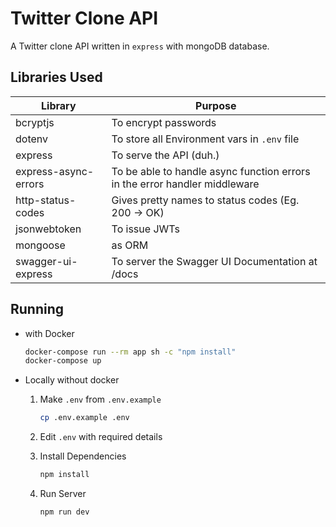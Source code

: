 # Twitter Clone API

A Twitter clone API written in `express` with mongoDB database.

## Libraries Used

| Library              | Purpose                                                                    |
| -------------------- | -------------------------------------------------------------------------- |
| bcryptjs             | To encrypt passwords                                                       |
| dotenv               | To store all Environment vars in `.env` file                               |
| express              | To serve the API (duh.)                                                    |
| express-async-errors | To be able to handle async function errors in the error handler middleware |
| http-status-codes    | Gives pretty names to status codes (Eg. 200 -> OK)                         |
| jsonwebtoken         | To issue JWTs                                                              |
| mongoose             | as ORM                                                                     |
| swagger-ui-express   | To server the Swagger UI Documentation at /docs                            |

## Running

- with Docker

  ```bash
  docker-compose run --rm app sh -c "npm install"
  docker-compose up
  ```

- Locally without docker

  1. Make `.env` from `.env.example`

     ```bash
     cp .env.example .env
     ```

  2. Edit `.env` with required details

  3. Install Dependencies
     ```bash
     npm install
     ```
  4. Run Server
     ```bash
     npm run dev
     ```
